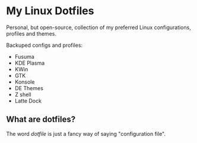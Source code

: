 # My Linux Dotfiles
Personal, but open-source, collection of my preferred Linux configurations, profiles and themes.

Backuped configs and profiles:
- Fusuma
- KDE Plasma
- KWin
- GTK
- Konsole
- DE Themes
- Z shell
- Latte Dock

## What are dotfiles?
The word _dotfile_ is just a fancy way of saying "configuration file".
